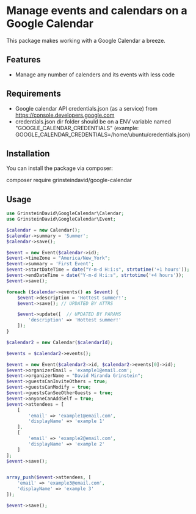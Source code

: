 Manage events and calendars on a Google Calendar
=========================

This package makes working with a Google Calendar a breeze.

Features
--------

* Manage any number of calenders and its events with less code

Requirements
--------

* Google calendar API credentials.json (as a service) from https://console.developers.google.com
* credentials.json dir folder should be on a ENV variable named "GOOGLE_CALENDAR_CREDENTIALS" (example: GOOGLE_CALENDAR_CREDENTIALS=/home/ubuntu/credentials.json)

Installation
--------
You can install the package via composer:

composer require grinsteindavid/google-calendar

Usage
--------

```php
use GrinsteinDavid\GoogleCalendar\Calendar;
use GrinsteinDavid\GoogleCalendar\Event;

$calendar = new Calendar();
$calendar->summary = 'Summer';
$calendar->save();

$event = new Event($calendar->id);
$event->timeZone = "America/New_York";
$event->summary = 'First Event';
$event->startDateTime = date("Y-m-d H:i:s", strtotime('+1 hours'));
$event->endDateTime = date("Y-m-d H:i:s", strtotime('+4 hours'));
$event->save();

foreach ($calendar->events() as $event) {
    $event->description = 'Hottest summer!';
    $event->save(); // UPDATED BY ATTRS

    $event->update([  // UPDATED BY PARAMS
    	'description' => 'Hottest summer!'
    ]);
}

$calendar2 = new Calendar($calendarId);

$events = $calendar2->events();

$event = new Event($calendar2->id, $calendar2->events[0]->id);
$event->organizerEmail = 'example1@email.com';
$event->organizerName = "David Miranda Grinstein";
$event->guestsCanInviteOthers = true;
$event->guestsCanModify = true;
$event->guestsCanSeeOtherGuests = true;
$event->anyoneCanAddSelf = true;
$event->attendees = [
    [
        'email' => 'example1@email.com',
        'displayName' => 'example 1'
    ],
    [
        'email' => 'example2@email.com',
        'displayName' => 'example 2'
    ]
];
$event->save();


array_push($event->attendees, [
    'email' => 'example3@email.com',
    'displayName' => 'example 3'
]);

$event->save();
```
